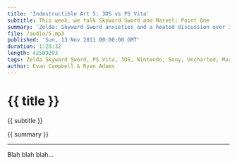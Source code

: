 ```yaml
---
title: 'Indestructible Art 5: 3DS vs PS Vita'
subtitle: This week, we talk Skyward Sword and Marvel: Point One
summary: 'Zelda: Skyward Sword anxieties and a heated discussion over 3DS vs PS Vita tear through the show. Ryan spotlights comic book writer Jason Aaron, expresses concerns over Marvel: Point One, and rallies behind his early 3DS purchase. Meanwhile, Evan reviews LotR: War in the North, re-visits Uncharted 3, and makes a bold prediction about PS Vita.'
file: /audio/5.mp3
published: 'Sun, 13 Nov 2011 00:00:00 GMT'
duration: 1:28:32
length: 42509293
tags: Zelda Skyward Sword, PS Vita, 3DS, Nintendo, Sony, Uncharted, Marvel, Jason Aaron, PlayStation, Mario, Batgirl, Games
author: Evan Campbell & Ryan Adams
---
```


# {{ title }}

{{ subtitle }}

{{ summary }}

- - -

Blah blah blah...
